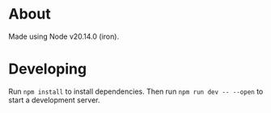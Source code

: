 # About
Made using Node v20.14.0 (iron).

# Developing
Run `npm install` to install dependencies.
Then run `npm run dev -- --open` to start a development server.
